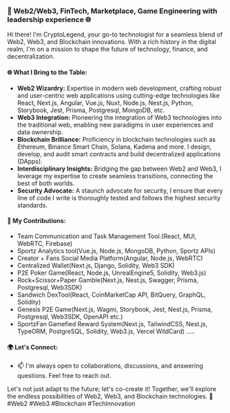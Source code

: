 
### 🚀 Web2/Web3, FinTech, Marketplace, Game Engineering with leadership experience 🌐

Hi there! I'm CryptoLegend, your go-to technologist for a seamless blend of Web2, Web3, and Blockchain innovations. With a rich history in the digital realm, I'm on a mission to shape the future of technology, finance, and decentralization.

#### 🌐 What I Bring to the Table:

- **Web2 Wizardry:** Expertise in modern web development, crafting robust and user-centric web applications using cutting-edge technologies like React, Next.js, Angular, Vue.js, Nuxt, Node.js, Nest.js, Python, Storybook, Jest, Prisma, Postgresql, MongoDB, etc.
- **Web3 Integration:** Pioneering the integration of Web3 technologies into the traditional web, enabling new paradigms in user experiences and data ownership.
- **Blockchain Brilliance:** Proficiency in blockchain technologies such as Ethereum, Binance Smart Chain, Solana, Kadena and more. I design, develop, and audit smart contracts and build decentralized applications (DApps).
- **Interdisciplinary Insights:** Bridging the gap between Web2 and Web3, I leverage my expertise to create seamless transitions, connecting the best of both worlds.
- **Security Advocate:** A staunch advocate for security, I ensure that every line of code I write is thoroughly tested and follows the highest security standards.

#### 🚀 My Contributions:
- Team Communication and Task Management Tool.(React, MUI, WebRTC, Firebase)
- Sportz Analytics tool(Vue.js, Node.js, MongoDB, Python, Sportz APIs)
- Creator + Fans Social Media Platform(Angular, Node.js, WebRTC)
- Centralized Wallet(Next.js, Django, Solidity, Web3 SDK)
- P2E Poker Game(React, Node.js, UnrealEngine5, Solidity, Web3.js)
- Rock+Scissor+Paper Gamble(Next.js, Nest.js, Swagger, Prisma, Postgresql, Web3SDK)
- Sandwich DexTool(React, CoinMarketCap API, BitQuery, GraphQL, Solidity)
- Genesis P2E Game(Next.js, Wagmi, Storybook, Jest, Nest.js, Prisma, Postgresql, Web3SDK, OpenAPI etc.)
- SportzFan Gamefied Reward System(Next.js, TailwindCSS, Nest.js, TypeORM, PostgreSQL, Solidity, Web3.js, Vercel WildCard)
  .....

#### 🌍 Let's Connect:

- 📫 I'm always open to collaborations, discussions, and answering questions. Feel free to reach out.

Let's not just adapt to the future; let's co-create it! Together, we'll explore the endless possibilities of Web2, Web3, and Blockchain technologies. 🌟 #Web2 #Web3 #Blockchain #TechInnovation
  
  
